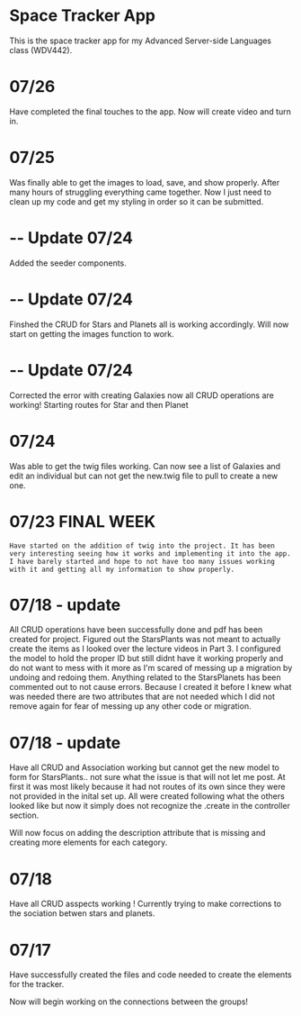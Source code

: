 # Space Tracker App

This is the space tracker app for my Advanced Server-side Languages class (WDV442).

# 07/26
Have completed the final touches to the app. Now will create video and turn in. 

# 07/25 
Was finally able to get the images to load, save, and show properly. After many hours of struggling everything came together. Now I just need to clean up my code and get my styling in order so it can be submitted. 

# -- Update 07/24
Added the seeder components.

# -- Update 07/24
Finshed the CRUD for Stars and Planets all is working accordingly. Will now start on getting the images function to work.

# -- Update 07/24
Corrected the error with creating Galaxies now all CRUD operations are working! Starting routes for Star and then Planet 

# 07/24
Was able to get the twig files working. Can now see a list of Galaxies and edit an individual but can not get the new.twig file to pull to create a new one. 

# 07/23 FINAL WEEK  
    Have started on the addition of twig into the project. It has been very interesting seeing how it works and implementing it into the app. I have barely started and hope to not have too many issues working with it and getting all my information to show properly.



# 07/18 - update
All CRUD operations have been successfully done and pdf has been created for project. Figured out the StarsPlants was not meant to actually create the items as I looked over the lecture videos in Part 3. I configured the model to hold the proper ID but still didnt have it working properly and do not want to mess with it more as I'm scared of messing up a migration by undoing and redoing them. Anything related to the StarsPlanets has been commented out to not cause errors. Because I created it before I knew what was needed there are two attributes that are not needed which I did not remove again for fear of messing up any other code or migration. 


# 07/18 - update
Have all CRUD and Association working but cannot get the new model to form for StarsPlants.. not sure what the issue is that will not let me post. At first it was most likely because it had not routes of its own since they were not provided in the inital set up. All were created following what the others looked like but now it simply does not recognize the .create in the controller section. 

Will now focus on adding the description attribute that is missing and creating more elements for each category. 

# 07/18 
Have all CRUD asspects working !
Currently trying to make corrections to the sociation betwen stars and planets. 

# 07/17
Have successfully created the files and code needed to create the elements for the tracker.

Now will begin working on the connections between the groups!